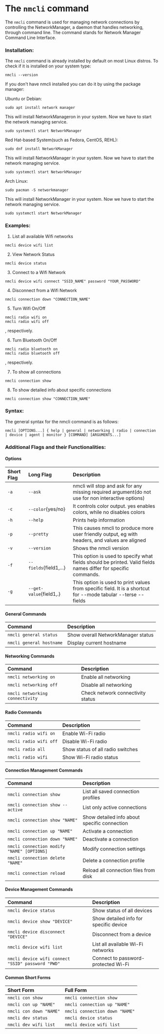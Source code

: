 # The `nmcli` command

The `nmcli` command is used for managing network connections by controlling the NetworkManager, a daemon that handles networking, through command line. 
The command stands for Network Manager Command Line Interface. 

### Installation:

The `nmcli` command is already installed by default on most Linux distros. To check if it is installed on your system type: 

```
nmcli --version
```
If you don't have nmcli installed you can do it by using the package manager:

Ubuntu or Debian:

```
sudo apt install network manager
```
This will install NetworkManageron in your system. 
Now we have to start the network managing service.

```
sudo systemctl start NetworkManager
```

Red Hat-based System(such as Fedora, CentOS, REHL):

```
sudo dnf install NetworkManager
```
This will install NetworkManager in your system.
Now we have to start the network managing service.

```
sudo systemctl start NetworkManager
```

Arch Linux:

```
sudo pacman -S networkmanager
```
This will install NetworkManager in your system.
Now we have to start the network managing service.

```
sudo systemctl start NetworkManager
```

### Examples:

1. List all available Wifi networks

```
nmcli device wifi list
```

2. View Network Status

```
nmcli device status
```

3. Connect to a Wifi Network

```
nmcli device wifi connect "SSID_NAME" password "YOUR_PASSWORD"
```

4. Disconnect from a Wifi Network

```
nmcli connection down "CONNECTION_NAME"
```

5. Turn Wifi On/Off

```
nmcli radio wifi on
nmcli radio wifi off
```
, respectively.

6. Turn Bluetooth On/Off

```
nmcli radio bluetooth on
nmcli radio bluetooth off
```
, respectively.

7. To show all connections

```
nmcli connection show
```

8. To show detailed info about specific connections

```
nmcli connection show "CONNECTION_NAME"
```

### Syntax: 

The general syntax for the nmcli command is as follows:

```
nmcli [OPTIONS...] { help | general | networking | radio | connection | device | agent | monitor } [COMMAND] [ARGUMENTS...]
```

### Additional Flags and their Functionalities:

#### Options

| **Short Flag** | **Long Flag**          | **Description**                                                                                 |
| :------------- | :--------------------- | :---------------------------------------------------------------------------------------------- |
| `-a`           | `--ask`                | nmcli will stop and ask for any missing required argument(do not use for non interactive options)            |
| `-c`           | `--color`{yes/no}      | It controls color output. yes enables colors, while no disables colors                              |
| `-h`           | `--help`               | Prints help information                                                                                     |
| `-p`           | `--pretty`             | This causes nmcli to produce more user friendly output, eg with headers, and values are aligned                             |
| `-v`           | `--version`            | Shows the nmcli version                                                                                         |
| `-f`           | `--fields`{field1,...} | This option is used to specify what fields should be printed. Valid fields names differ for specific commands. |
| `-g`           | `--get-value`{field1,.}| This option is used to print values from specific field.  It is a shortcut for --mode tabular --terse --fields |

#### General Commands

| **Command**                    |**Description**                                           |
| :----------------------------- | :-------------------------------------------------------- |
| `nmcli general status`         | Show overall NetworkManager status                                                    |
| `nmcli general hostname`       | Display current hostname                                                  |

#### Networking Commands

| **Command**                    | **Description**                                           |
| :----------------------------- | :-------------------------------------------------------- |
| `nmcli networking on`          | Enable all networking                                                |
| `nmcli networking off`         | Disable all networking                                                |
| `nmcli networking connectivity`| Check network connectivity status                                                    |

#### Radio Commands

| **Command**                    | **Description**                                           |
| :----------------------------- | :-------------------------------------------------------- |
| `nmcli radio wifi on`          | Enable Wi-Fi radio                                                     |
| `nmcli radio wifi off`         | Disable Wi-Fi radio                                                     |
| `nmcli radio all`              | Show status of all radio switches                                                  |
| `nmcli radio wifi`             | Show Wi-Fi radio status                                                    |

#### Connection Management Commands

| **Command**                                      | **Description**                                    |
| :----------------------------------------------- | :------------------------------------------------- |
| `nmcli connection show`                          | List all saved connection profiles                                |
| `nmcli connection show --active`                 | List only active connections                                        |
| `nmcli connection show "NAME"`                   | Show detailed info about specific connection                          |
| `nmcli connection up "NAME"`                     | Activate a connection                                         |
| `nmcli connection down "NAME"`                   | Deactivate a connection                                         |
| `nmcli connection modify "NAME" [OPTIONS]`       | Modify connection settings                                           |
| `nmcli connection delete "NAME"`                 | Delete a connection profile                                            |
| `nmcli connection reload`                        | Reload all connection files from disk                                    |

#### Device Management Commands

| **Command**                                      | **Description**                                           |
| :----------------------------------------------- | :-------------------------------------------------------- |
| `nmcli device status`                            | Show status of all devices                                                   |
| `nmcli device show "DEVICE"`                     | Show detailed info for specific device                                                    |
| `nmcli device disconnect "DEVICE"`               | Disconnect from a device                                                    |
| `nmcli device wifi list`                         | List all available Wi-Fi networks                                                  |
| `nmcli device wifi connect "SSID" password "PWD"`| Connect to password-protected Wi-Fi                                                     |

#### Common Short Forms

| **Short Form**                 | **Full Form**                   |
| :----------------------------- | :------------------------------ |
| `nmcli con show`               | `nmcli connection show`         |
| `nmcli con up "NAME"`          | `nmcli connection up "NAME"`    |
| `nmcli con down "NAME"`        | `nmcli connection down "NAME"`  |
| `nmcli dev status`             | `nmcli device status`           |
| `nmcli dev wifi list`          | `nmcli device wifi list`        |
